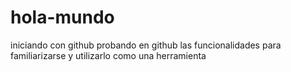 # hola-mundo
iniciando con github
probando en github las funcionalidades para familiarizarse y utilizarlo como una herramienta
